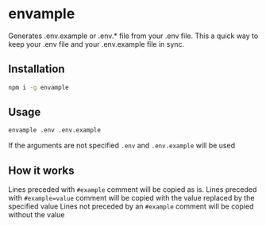 # envample

Generates .env.example or .env.* file from your .env file.
This a quick way to keep your .env file and your .env.example file in sync.

## Installation

```sh
npm i -g envample
```

## Usage

```sh
envample .env .env.example
```

If the arguments are not specified `.env` and `.env.example` will be used

## How it works

Lines preceded with `#example` comment will be copied as is.
Lines preceded with `#example=value` comment will be copied with the value replaced by the specified value
Lines not preceded by an `#example` comment will be copied without the value
